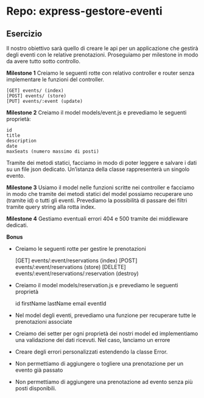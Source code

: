 # Repo: express-gestore-eventi

## Esercizio

Il nostro obiettivo sarà quello di creare le api per un applicazione che gestirà degli eventi con le relative prenotazioni. Proseguiamo per milestone in modo da avere tutto sotto controllo.

**Milestone 1**
Creiamo le seguenti rotte con relativo controller e router senza implementare le funzioni del controller.

    [GET] events/ (index)
    [POST] events/ (store)
    [PUT] events/:event (update)

**Milestone 2**
Creiamo il model models/event.js e prevediamo le seguenti proprietà:

    id
    title
    description
    date
    maxSeats (numero massimo di posti)

Tramite dei metodi statici, facciamo in modo di poter leggere e salvare i dati su un file json dedicato.
Un’istanza della classe rappresenterà un singolo evento.

**Milestone 3**
Usiamo il model nelle funzioni scritte nei controller e facciamo in modo che tramite dei metodi statici del model possiamo recuperare uno (tramite id) o tutti gli eventi.
Prevediamo la possibilità di passare dei filtri tramite query string alla rotta index.

**Milestone 4**
Gestiamo eventuali errori 404 e 500 tramite dei middleware dedicati.

**Bonus**

- Creiamo le seguenti rotte per gestire le prenotazioni

    [GET] events/:event/reservations (index)
    [POST] events/:event/reservations (store)
    [DELETE] events/:event/reservations/:reservation (destroy)

- Creiamo il model models/reservation.js e prevediamo le seguenti proprietà

    id
    firstName
    lastName
    email
    eventId

- Nel model degli eventi, prevediamo una funzione per recuperare tutte le prenotazioni associate
- Creiamo dei setter per ogni proprietà dei nostri model ed implementiamo una validazione dei dati ricevuti. Nel caso, lanciamo un errore
- Creare degli errori personalizzati estendendo la classe Error.
- Non permettiamo di aggiungere o togliere una prenotazione per un evento già passato
- Non permettiamo di aggiungere una prenotazione ad evento senza più posti disponibili.
